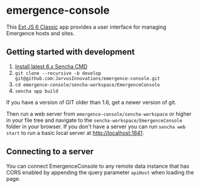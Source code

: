 # emergence-console

This [Ext JS 6 Classic](http://docs.sencha.com/extjs/6.0/) app provides a user interface for managing Emergence hosts and sites.

## Getting started with development
1. [Install latest 6.x Sencha CMD](https://www.sencha.com/products/extjs/cmd-download/)
2. `git clone --recursive -b develop git@github.com:JarvusInnovations/emergence-console.git`
3. `cd emergence-console/sencha-workspace/EmergenceConsole`
4. `sencha app build`

If you have a version of GIT older than 1.6, get a newer version of git.

Then run a web server from `emergence-console/sencha-workspace` or higher in your file tree and navigate to the
`sencha-workspace/EmergenceConsole` folder in your browser. If you don't have a server you can run `sencha web start`
to run a basic local server at [http://localhost:1841](http://localhost:1841).

## Connecting to a server
You can connect EmergenceConsole to any remote data instance that has CORS enabled by appending the query
parameter `apiHost` when loading the page.
